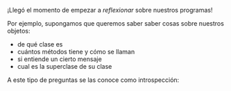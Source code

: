 ¡Llegó el momento de empezar a _reflexionar_ sobre nuestros programas!

Por ejemplo, supongamos que queremos saber saber cosas sobre nuestros objetos: 

* de qué clase es
* cuántos métodos tiene y cómo se llaman
* si entiende un cierto mensaje
* cual es la superclase de su clase

A este tipo de preguntas se las conoce como introspección: 